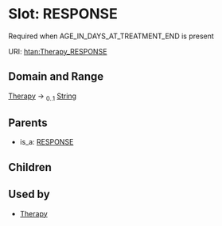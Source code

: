 
# Slot: RESPONSE

Required when AGE_IN_DAYS_AT_TREATMENT_END is present

URI: [htan:Therapy_RESPONSE](https://w3id.org/htan/Therapy_RESPONSE)


## Domain and Range

[Therapy](Therapy.md) &#8594;  <sub>0..1</sub> [String](types/String.md)

## Parents

 *  is_a: [RESPONSE](RESPONSE.md)

## Children


## Used by

 * [Therapy](Therapy.md)
